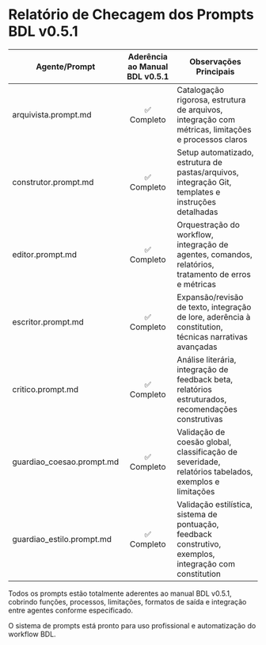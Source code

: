 # Relatório de Checagem dos Prompts BDL v0.5.1

| Agente/Prompt                | Aderência ao Manual BDL v0.5.1 | Observações Principais                                                                                   |
|------------------------------|:------------------------------:|---------------------------------------------------------------------------------------------------------|
| arquivista.prompt.md         |        ✅ Completo              | Catalogação rigorosa, estrutura de arquivos, integração com métricas, limitações e processos claros     |
| construtor.prompt.md         |        ✅ Completo              | Setup automatizado, estrutura de pastas/arquivos, integração Git, templates e instruções detalhadas     |
| editor.prompt.md             |        ✅ Completo              | Orquestração do workflow, integração de agentes, comandos, relatórios, tratamento de erros e métricas   |
| escritor.prompt.md           |        ✅ Completo              | Expansão/revisão de texto, integração de lore, aderência à constitution, técnicas narrativas avançadas  |
| critico.prompt.md            |        ✅ Completo              | Análise literária, integração de feedback beta, relatórios estruturados, recomendações construtivas     |
| guardiao_coesao.prompt.md    |        ✅ Completo              | Validação de coesão global, classificação de severidade, relatórios tabelados, exemplos e limitações    |
| guardiao_estilo.prompt.md    |        ✅ Completo              | Validação estilística, sistema de pontuação, feedback construtivo, exemplos, integração com constitution|

Todos os prompts estão totalmente aderentes ao manual BDL v0.5.1, cobrindo funções, processos, limitações, formatos de saída e integração entre agentes conforme especificado.

O sistema de prompts está pronto para uso profissional e automatização do workflow BDL.
